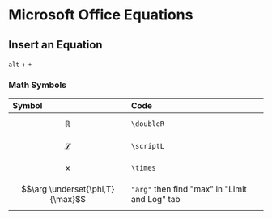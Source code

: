 # Microsoft Office Equations

## Insert an Equation

`alt` + `+` 

### Math Symbols

| Symbol | Code |
| :--- | :--- |
| $$\mathbb{R}$$ | `\doubleR` |
| $$\mathcal{L}$$ | `\scriptL` |
| $$\times$$ | `\times` |
| $$\arg \underset{\phi,T}{\max}$$ | `"arg"` then find "max" in "Limit and Log" tab |

